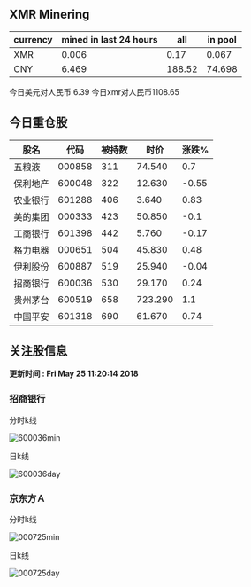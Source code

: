 ## XMR Minering

|currency|mined in last 24 hours|all|in pool|
|---|---|---|---|
|XMR|0.006|0.17|0.067|
|CNY|6.469|188.52|74.698|

今日美元对人民币 6.39	今日xmr对人民币1108.65


## 今日重仓股 

|股名|代码|被持数|时价|涨跌%|
|---|---|---|---|---|
|五粮液|000858|311|74.540|0.7|
|保利地产|600048|322|12.630|-0.55|
|农业银行|601288|406|3.640|0.83|
|美的集团|000333|423|50.850|-0.1|
|工商银行|601398|442|5.760|-0.17|
|格力电器|000651|504|45.830|0.48|
|伊利股份|600887|519|25.940|-0.04|
|招商银行|600036|530|29.170|0.24|
|贵州茅台|600519|658|723.290|1.1|
|中国平安|601318|690|61.670|0.74|

## 关注股信息
**更新时间 : Fri May 25 11:20:14 2018**
### 招商银行 
分时k线

![600036min](http://image.sinajs.cn/newchart/min/n/sh600036.gif)

日k线

![600036day](http://image.sinajs.cn/newchart/daily/n/sh600036.gif)

### 京东方Ａ 
分时k线

![000725min](http://image.sinajs.cn/newchart/min/n/sz000725.gif)

日k线

![000725day](http://image.sinajs.cn/newchart/daily/n/sz000725.gif)
